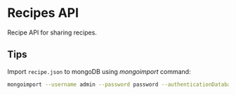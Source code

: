 # Recipes API

Recipe API for sharing recipes.

## Tips

Import `recipe.json` to mongoDB using _mongoimport_ command:

```sh
mongoimport --username admin --password password --authenticationDatabase admin --db demo --collection recipes --file recipes.json --jsonArray
```